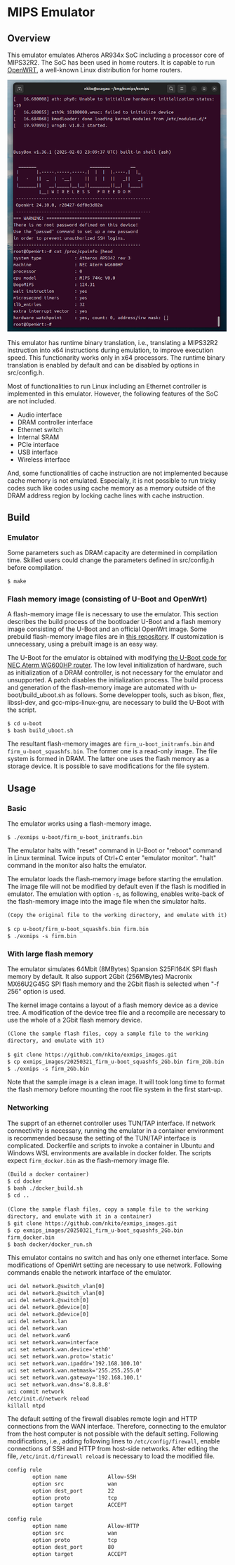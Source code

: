 # MIPS Emulator

## Overview

This emulator emulates Atheros AR934x SoC including a processor core of MIPS32R2. The SoC has been used in home routers.
It is capable to run [OpenWRT](https://openwrt.org/ "OpenWrt Wiki"), a well-known Linux distribution for home routers.

<img src="pics/screen_login.png" width="500px">

This emulator has runtime binary translation, i.e., translating a MIPS32R2 instruction into x64 instructions during emulation, 
to improve execution speed. This functionarity works only in x64 processors.
The runtime binary translation is enabled by default and can be disabled by options in src/config.h.

Most of functionalities to run Linux including an Ethernet controller is implemented in this emulator.
However, the following features of the SoC are not included.
- Audio interface
- DRAM controller interface
- Ethernet switch
- Internal SRAM
- PCIe interface
- USB interface
- Wireless interface

And, some functionalities of cache instruction are not implemented because cache memory is not emulated.
Especially, it is not possible to run tricky codes such like codes using cache memory as a memory outside of the DRAM address region 
by locking cache lines with cache instruction.

## Build

### Emulator

Some parameters such as DRAM capacity are determined in compilation time.
Skilled users could change the parameters defined in src/config.h before compilation.

```
$ make 
```

### Flash memory image (consisting of U-Boot and OpenWrt)

A flash-memory image file is necessary to use the emulator.
This section describes the build process of the bootloader U-Boot and a flash memory image consisting of the U-Boot and an official OpenWrt image.
Some prebuild flash-memory image files are in [this repository](https://github.com/nkito/exmips_images "Image files for MIPS32R2 emulator").
If customization is unnecessary, using a prebuilt image is an easy way.

The U-Boot for the emulator is obtained with modifying [the U-Boot code for NEC Aterm WG600HP router](https://github.com/musashino-build/u-boot.git "U-Boot").
The low level initialization of hardware, such as initialization of a DRAM controller, is not necessary for the emulator and unsupported.
A patch disables the initialization process.
The build process and generation of the flash-memory image are automated with u-boot/build_uboot.sh as follows.
Some developper tools, such as bison, flex, libssl-dev, and gcc-mips-linux-gnu, are necessary to build the U-Boot with the script.

```
$ cd u-boot
$ bash build_uboot.sh
```
The resultant flash-memory images are ``firm_u-boot_initramfs.bin`` and ``firm_u-boot_squashfs.bin``. 
The former one is a read-only image. The file system is formed in DRAM.
The latter one uses the flash memory as a storage device. It is possible to save modifications for the file system.

## Usage

### Basic

The emulator works using a flash-memory image. 

```
$ ./exmips u-boot/firm_u-boot_initramfs.bin
```

The emulator halts with "reset" command in U-Boot or "reboot" command in Linux terminal.
Twice inputs of Ctrl+C enter "emulator monitor". "halt" command in the monitor also halts the emulator.

The emulator loads the flash-memory image before starting the emulation.
The image file will not be modified by default even if the flash is modified in emulator.
The emulation with option ``-s``, as following, enables write-back of the flash-memory image into the image file when the simulator halts.

```
(Copy the original file to the working directory, and emulate with it)

$ cp u-boot/firm_u-boot_squashfs.bin firm.bin
$ ./exmips -s firm.bin
```

### With large flash memory

The emulator simulates 64Mbit (8MBytes) Spansion S25Fl164K SPI flash memory by default.
It also support 2Gbit (256MBytes) Macronix MX66U2G45G SPI flash memory and the 2Gbit flash is selected when "-f 256" option is used.

The kernel image contains a layout of a flash memory device as a device tree. 
A modification of the device tree file and a recompile are necessary to use the whole of a 2Gbit flash memory device.

```
(Clone the sample flash files, copy a sample file to the working directory, and emulate with it)

$ git clone https://github.com/nkito/exmips_images.git
$ cp exmips_images/20250321_firm_u-boot_squashfs_2Gb.bin firm_2Gb.bin
$ ./exmips -s firm_2Gb.bin
```
Note that the sample image is a clean image. It will took long time to format the flash memory before mounting the root file system in the first start-up.

### Networking

The supprt of an ethernet controller uses TUN/TAP interface.
If network connectivity is necessary, running the emulator in a container environment is recommended because the setting of the TUN/TAP interface is complicated.
Dockerfile and scripts to invoke a container in Ubuntu and Windows WSL environments are available in docker folder.
The scripts expect ``firm_docker.bin`` as the flash-memory image file.

```
(Build a docker container)
$ cd docker
$ bash ./docker_build.sh
$ cd ..

(Clone the sample flash files, copy a sample file to the working directory, and emulate with it in a container)
$ git clone https://github.com/nkito/exmips_images.git
$ cp exmips_images/20250321_firm_u-boot_squashfs_2Gb.bin firm_docker.bin
$ bash docker/docker_run.sh
```

This emulator contains no switch and has only one ethernet interface.
Some modifications of OpenWrt setting are necessary to use network. 
Following commands enable the network intarface of the emulator.
```
uci del network.@switch_vlan[0]
uci del network.@switch_vlan[0]
uci del network.@switch[0]
uci del network.@device[0]
uci del network.@device[0]
uci del network.lan
uci del network.wan
uci del network.wan6
uci set network.wan=interface
uci set network.wan.device='eth0'
uci set network.wan.proto='static'
uci set network.wan.ipaddr='192.168.100.10'
uci set network.wan.netmask='255.255.255.0'
uci set network.wan.gateway='192.168.100.1'
uci set network.wan.dns='8.8.8.8'
uci commit network
/etc/init.d/network reload 
killall ntpd
```

The default setting of the firewall disables remote login and HTTP connections from the WAN interface.
Therefore, connecting to the emulator from the host computer is not possible with the default setting.
Following modifications, i.e., adding following lines to ``/etc/config/firewall``, enable connections of SSH and HTTP from host-side networks.
After editing the file, ``/etc/init.d/firewall reload`` is necessary to load the modified file.

```
config rule
        option name             Allow-SSH
        option src              wan
        option dest_port        22
        option proto            tcp
        option target           ACCEPT

config rule
        option name             Allow-HTTP
        option src              wan
        option proto            tcp
        option dest_port        80
        option target           ACCEPT
```
